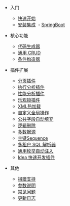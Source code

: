 ﻿- 入门

  - [快速开始](quick-start)
  - [安装集成](install)
  - [SpringBoot](spring-boot)

- 核心功能

  - [代码生成器](generate-code)
  - [通用 CRUD](generic-crud)
  - [条件构造器](wrapper)

- 插件扩展

  - [分页插件](page-plugin)
  - [执行分析插件](execution-analysis-plugin)
  - [性能分析插件](performance-analysis-plugin)
  - [乐观锁插件](optimistic-locker-plugin)
  - [XML热加载](hot-loading)
  - [自定义全局操作](sql-injector)
  - [公共字段自动填充](auto-fill)
  - [逻辑删除](logic-delete)
  - [多数据源](multi-datasource)
  - [主键Sequence](sequence)
  - [多租户 SQL 解析器](tenant)
  - [通用枚举自动注入](enum)
  - [Idea 快速开发插件](mybatisx-idea-plugin)

- 其他

  - [捐赠支持](donate)
  - [参数说明](api)
  - [常见问题](question)
  - [更新日志](changelog)
